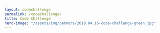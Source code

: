 ```yaml
---
layout: codechallenge
permalink: /codechallenge/
title: Code Challenge
hero-image: "/assets/img/banners/2019.04.16-code-challenge-green.jpg"
---
```

